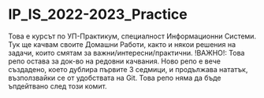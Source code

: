 # IP_IS_2022-2023_Practice
Това е курсът по УП-Практикум, специалност Информационни Системи. Тук ще качвам своите Домашни Работи, както и някои решения на задачи, които смятам за важни/интересни/практични.
!ВАЖНО!: Това репо остава за док-во на редовни качвания. Ново репо е вече създадено, което дублира първите 3 седмици, и продължава нататък, възползвайки се от удобствата на Git. Това репо няма да бъде ъпдейтвано след този комит.
